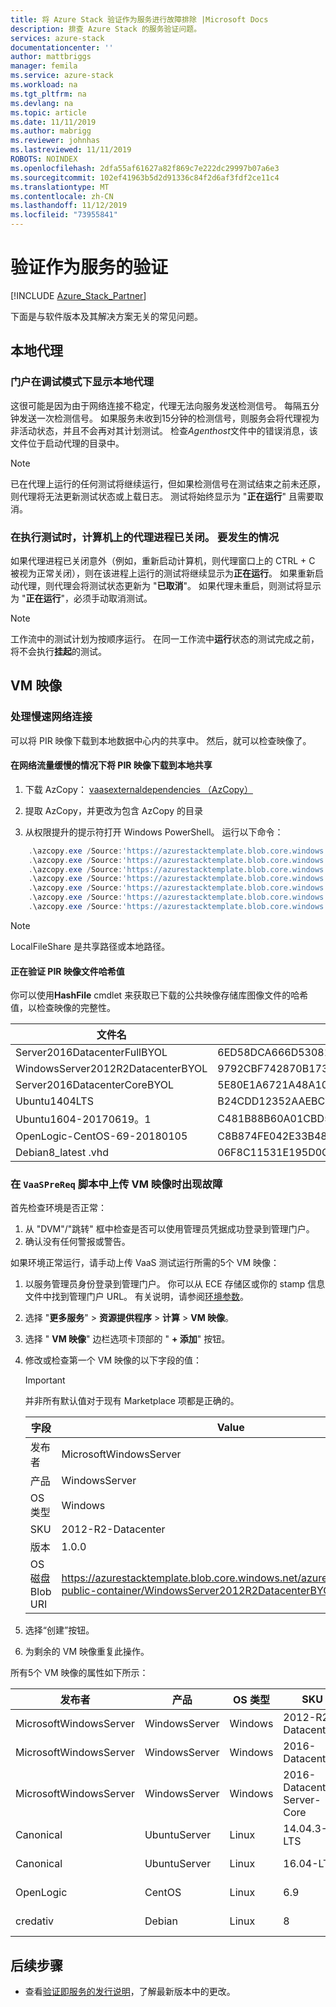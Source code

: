 ```yaml
---
title: 将 Azure Stack 验证作为服务进行故障排除 |Microsoft Docs
description: 排查 Azure Stack 的服务验证问题。
services: azure-stack
documentationcenter: ''
author: mattbriggs
manager: femila
ms.service: azure-stack
ms.workload: na
ms.tgt_pltfrm: na
ms.devlang: na
ms.topic: article
ms.date: 11/11/2019
ms.author: mabrigg
ms.reviewer: johnhas
ms.lastreviewed: 11/11/2019
ROBOTS: NOINDEX
ms.openlocfilehash: 2dfa55af61627a82f869c7e222dc29997b07a6e3
ms.sourcegitcommit: 102ef41963b5d2d91336c84f2d6af3fdf2ce11c4
ms.translationtype: MT
ms.contentlocale: zh-CN
ms.lasthandoff: 11/12/2019
ms.locfileid: "73955841"
---
```

# <a name="troubleshoot-validation-as-a-service"></a>验证作为服务的验证

[!INCLUDE [Azure_Stack_Partner](./includes/azure-stack-partner-appliesto.md)]

下面是与软件版本及其解决方案无关的常见问题。

## <a name="local-agent"></a>本地代理

### <a name="the-portal-shows-local-agent-in-debug-mode"></a>门户在调试模式下显示本地代理

这很可能是因为由于网络连接不稳定，代理无法向服务发送检测信号。 每隔五分钟发送一次检测信号。 如果服务未收到15分钟的检测信号，则服务会将代理视为非活动状态，并且不会再对其计划测试。 检查*Agenthost*文件中的错误消息，该文件位于启动代理的目录中。

> [!Note]
> 已在代理上运行的任何测试将继续运行，但如果检测信号在测试结束之前未还原，则代理将无法更新测试状态或上载日志。 测试将始终显示为 "**正在运行**" 且需要取消。

### <a name="agent-process-on-machine-was-shut-down-while-executing-test-what-to-expect"></a>在执行测试时，计算机上的代理进程已关闭。 要发生的情况

如果代理进程已关闭意外（例如，重新启动计算机，则代理窗口上的 CTRL + C 被视为正常关闭），则在该进程上运行的测试将继续显示为**正在运行**。 如果重新启动代理，则代理会将测试状态更新为 "**已取消**"。 如果代理未重启，则测试将显示为 "**正在运行**"，必须手动取消测试。

> [!Note]
> 工作流中的测试计划为按顺序运行。 在同一工作流中**运行**状态的测试完成之前，将不会执行**挂起**的测试。

## <a name="vm-images"></a>VM 映像

### <a name="handle-slow-network-connectivity"></a>处理慢速网络连接

可以将 PIR 映像下载到本地数据中心内的共享中。 然后，就可以检查映像了。

<!-- This is from the appendix to the Deploy local agent topic. -->

#### <a name="download-pir-image-to-local-share-in-case-of-slow-network-traffic"></a>在网络流量缓慢的情况下将 PIR 映像下载到本地共享

1. 下载 AzCopy： [vaasexternaldependencies （AzCopy）](https://vaasexternaldependencies.blob.core.windows.net/prereqcomponents/AzCopy.zip)

2. 提取 AzCopy，并更改为包含 AzCopy 的目录

3. 从权限提升的提示符打开 Windows PowerShell。 运行以下命令：

```powershell  
    .\azcopy.exe /Source:'https://azurestacktemplate.blob.core.windows.net/azurestacktemplate-public-container' /Dest:'<LocalFileShare>' /Pattern:'Server2016DatacenterFullBYOL.vhd' /NC:12 /V:azcopylog.log /Y
    .\azcopy.exe /Source:'https://azurestacktemplate.blob.core.windows.net/azurestacktemplate-public-container' /Dest:'<LocalFileShare>' /Pattern:'Server2016DatacenterCoreBYOL.vhd' /NC:12 /V:azcopylog.log /Y
    .\azcopy.exe /Source:'https://azurestacktemplate.blob.core.windows.net/azurestacktemplate-public-container' /Dest:'<LocalFileShare>' /Pattern:'WindowsServer2012R2DatacenterBYOL.vhd' /NC:12 /V:azcopylog.log /Y
    .\azcopy.exe /Source:'https://azurestacktemplate.blob.core.windows.net/azurestacktemplate-public-container' /Dest:'<LocalFileShare>' /Pattern:'Ubuntu1404LTS.vhd' /NC:12 /V:azcopylog.log /Y
    .\azcopy.exe /Source:'https://azurestacktemplate.blob.core.windows.net/azurestacktemplate-public-container' /Dest:'<LocalFileShare>' /Pattern:'Ubuntu1604-20170619.1.vhd' /NC:12 /V:azcopylog.log /Y
    .\azcopy.exe /Source:'https://azurestacktemplate.blob.core.windows.net/azurestacktemplate-public-container' /Dest:'<LocalFileShare>' /Pattern:'OpenLogic-CentOS-69-20180105.vhd' /NC:12 /V:azcopylog.log /Y
    .\azcopy.exe /Source:'https://azurestacktemplate.blob.core.windows.net/azurestacktemplate-public-container' /Dest:'<LocalFileShare>' /Pattern:'Debian8_latest.vhd' /NC:12 /V:azcopylog.log /Y
```

> [!Note]  
> LocalFileShare 是共享路径或本地路径。

#### <a name="verifying-pir-image-file-hash-value"></a>正在验证 PIR 映像文件哈希值

你可以使用**HashFile** cmdlet 来获取已下载的公共映像存储库图像文件的哈希值，以检查映像的完整性。

| 文件名 | SHA256 |
|---------------------------------------|------------------------------------------------------------------|
| Server2016DatacenterFullBYOL | 6ED58DCA666D530811A1EA563BA509BF9C29182B902D18FCA03C7E0868F733E9 |
| WindowsServer2012R2DatacenterBYOL | 9792CBF742870B1730B9B16EA814C683A8415EFD7601DDB6D5A76D0964767028 |
| Server2016DatacenterCoreBYOL | 5E80E1A6721A48A10655E6154C1B90E320DF5558487D6A0D7BFC7DCD32C4D9A5 |
| Ubuntu1404LTS | B24CDD12352AAEBC612A4558AB9E80F031A2190E46DCB459AF736072742E20E0 |
| Ubuntu1604-20170619。1 | C481B88B60A01CBD5119A3F56632A2203EE5795678D3F3B9B764FFCA885E26CB |
| OpenLogic-CentOS-69-20180105 | C8B874FE042E33B488110D9311AF1A5C7DC3B08E6796610BF18FDD6728C7913C |
| Debian8_latest .vhd | 06F8C11531E195D0C90FC01DFF5DC396BB1DD73A54F8252291ED366CACD996C1 |

### <a name="failure-occurs-when-uploading-vm-image-in-the-vaasprereq-script"></a>在 `VaaSPreReq` 脚本中上传 VM 映像时出现故障

首先检查环境是否正常：

1. 从 "DVM"/"跳转" 框中检查是否可以使用管理员凭据成功登录到管理门户。
1. 确认没有任何警报或警告。

如果环境正常运行，请手动上传 VaaS 测试运行所需的5个 VM 映像：

1. 以服务管理员身份登录到管理门户。 你可以从 ECE 存储区或你的 stamp 信息文件中找到管理门户 URL。 有关说明，请参阅[环境参数](azure-stack-vaas-parameters.md#environment-parameters)。
1. 选择 "**更多服务**" > **资源提供程序** > **计算** > **VM 映像**。
1. 选择 " **VM 映像**" 边栏选项卡顶部的 " **+ 添加**" 按钮。
1. 修改或检查第一个 VM 映像的以下字段的值：
    > [!IMPORTANT]
    > 并非所有默认值对于现有 Marketplace 项都是正确的。

    | 字段  | Value  |
    |---------|---------|
    | 发布者 | MicrosoftWindowsServer |
    | 产品 | WindowsServer |
    | OS 类型 | Windows |
    | SKU | 2012-R2-Datacenter |
    | 版本 | 1.0.0 |
    | OS 磁盘 Blob URI | https://azurestacktemplate.blob.core.windows.net/azurestacktemplate-public-container/WindowsServer2012R2DatacenterBYOL.vhd |

1. 选择“创建”按钮。
1. 为剩余的 VM 映像重复此操作。

所有5个 VM 映像的属性如下所示：

| 发布者  | 产品  | OS 类型 | SKU | 版本 | OS 磁盘 Blob URI |
|---------|---------|---------|---------|---------|---------|
| MicrosoftWindowsServer| WindowsServer | Windows | 2012-R2-Datacenter | 1.0.0 | https://azurestacktemplate.blob.core.windows.net/azurestacktemplate-public-container/WindowsServer2012R2DatacenterBYOL.vhd |
| MicrosoftWindowsServer | WindowsServer | Windows | 2016-Datacenter | 1.0.0 | https://azurestacktemplate.blob.core.windows.net/azurestacktemplate-public-container/Server2016DatacenterFullBYOL.vhd |
| MicrosoftWindowsServer | WindowsServer | Windows | 2016-Datacenter-Server-Core | 1.0.0 | https://azurestacktemplate.blob.core.windows.net/azurestacktemplate-public-container/Server2016DatacenterCoreBYOL.vhd |
| Canonical | UbuntuServer | Linux | 14.04.3-LTS | 1.0.0 | https://azurestacktemplate.blob.core.windows.net/azurestacktemplate-public-container/Ubuntu1404LTS.vhd |
| Canonical | UbuntuServer | Linux | 16.04-LTS | 16.04.20170811 | https://azurestacktemplate.blob.core.windows.net/azurestacktemplate-public-container/Ubuntu1604-20170619.1.vhd |
| OpenLogic | CentOS | Linux | 6.9 | 1.0.0 | https://azurestacktemplate.blob.core.windows.net/azurestacktemplate-public-container/OpenLogic-CentOS-69-20180105.vhd |
| credativ | Debian | Linux | 8 | 1.0.0 | https://azurestacktemplate.blob.core.windows.net/azurestacktemplate-public-container/Debian8_latest.vhd |

## <a name="next-steps"></a>后续步骤

- 查看[验证即服务的发行说明](azure-stack-vaas-release-notes.md)，了解最新版本中的更改。